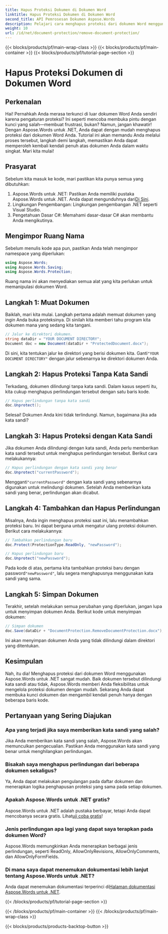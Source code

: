 ```yaml
---
title: Hapus Proteksi Dokumen di Dokumen Word
linktitle: Hapus Proteksi Dokumen di Dokumen Word
second_title: API Pemrosesan Dokumen Aspose.Words
description: Pelajari cara menghapus proteksi dari dokumen Word menggunakan Aspose.Words untuk .NET. Ikuti panduan langkah demi langkah kami untuk membuka proteksi dokumen Anda dengan mudah.
weight: 10
url: /id/net/document-protection/remove-document-protection/
---
```


{{< blocks/products/pf/main-wrap-class >}}
{{< blocks/products/pf/main-container >}}
{{< blocks/products/pf/tutorial-page-section >}}

# Hapus Proteksi Dokumen di Dokumen Word


## Perkenalan

Hai! Pernahkah Anda merasa terkunci di luar dokumen Word Anda sendiri karena pengaturan proteksi? Ini seperti mencoba membuka pintu dengan kunci yang salah—membuat frustrasi, bukan? Namun, jangan khawatir! Dengan Aspose.Words untuk .NET, Anda dapat dengan mudah menghapus proteksi dari dokumen Word Anda. Tutorial ini akan memandu Anda melalui proses tersebut, langkah demi langkah, memastikan Anda dapat memperoleh kembali kendali penuh atas dokumen Anda dalam waktu singkat. Mari kita mulai!

## Prasyarat

Sebelum kita masuk ke kode, mari pastikan kita punya semua yang dibutuhkan:

1.  Aspose.Words untuk .NET: Pastikan Anda memiliki pustaka Aspose.Words untuk .NET. Anda dapat mengunduhnya dari[Di Sini](https://releases.aspose.com/words/net/).
2. Lingkungan Pengembangan: Lingkungan pengembangan .NET seperti Visual Studio.
3. Pengetahuan Dasar C#: Memahami dasar-dasar C# akan membantu Anda mengikutinya.

## Mengimpor Ruang Nama

Sebelum menulis kode apa pun, pastikan Anda telah mengimpor namespace yang diperlukan:

```csharp
using Aspose.Words;
using Aspose.Words.Saving;
using Aspose.Words.Protection;
```

Ruang nama ini akan menyediakan semua alat yang kita perlukan untuk memanipulasi dokumen Word.

## Langkah 1: Muat Dokumen

Baiklah, mari kita mulai. Langkah pertama adalah memuat dokumen yang ingin Anda buka proteksinya. Di sinilah kita memberi tahu program kita dokumen mana yang sedang kita tangani.

```csharp
// Jalur ke direktori dokumen.
string dataDir = "YOUR DOCUMENT DIRECTORY";
Document doc = new Document(dataDir + "ProtectedDocument.docx");
```

 Di sini, kita tentukan jalur ke direktori yang berisi dokumen kita. Ganti`"YOUR DOCUMENT DIRECTORY"` dengan jalur sebenarnya ke direktori dokumen Anda.

## Langkah 2: Hapus Proteksi Tanpa Kata Sandi

Terkadang, dokumen dilindungi tanpa kata sandi. Dalam kasus seperti itu, kita cukup menghapus perlindungan tersebut dengan satu baris kode.

```csharp
// Hapus perlindungan tanpa kata sandi
doc.Unprotect();
```

Selesai! Dokumen Anda kini tidak terlindungi. Namun, bagaimana jika ada kata sandi?

## Langkah 3: Hapus Proteksi dengan Kata Sandi

Jika dokumen Anda dilindungi dengan kata sandi, Anda perlu memberikan kata sandi tersebut untuk menghapus perlindungan tersebut. Berikut cara melakukannya:

```csharp
// Hapus perlindungan dengan kata sandi yang benar
doc.Unprotect("currentPassword");
```

 Mengganti`"currentPassword"` dengan kata sandi yang sebenarnya digunakan untuk melindungi dokumen. Setelah Anda memberikan kata sandi yang benar, perlindungan akan dicabut.

## Langkah 4: Tambahkan dan Hapus Perlindungan

Misalnya, Anda ingin menghapus proteksi saat ini, lalu menambahkan proteksi baru. Ini dapat berguna untuk mengatur ulang proteksi dokumen. Berikut cara melakukannya:

```csharp
// Tambahkan perlindungan baru
doc.Protect(ProtectionType.ReadOnly, "newPassword");

// Hapus perlindungan baru
doc.Unprotect("newPassword");
```

 Pada kode di atas, pertama kita tambahkan proteksi baru dengan password`"newPassword"`, lalu segera menghapusnya menggunakan kata sandi yang sama.

## Langkah 5: Simpan Dokumen

Terakhir, setelah melakukan semua perubahan yang diperlukan, jangan lupa untuk menyimpan dokumen Anda. Berikut kode untuk menyimpan dokumen:

```csharp
// Simpan dokumen
doc.Save(dataDir + "DocumentProtection.RemoveDocumentProtection.docx");
```

Ini akan menyimpan dokumen Anda yang tidak dilindungi dalam direktori yang ditentukan.

## Kesimpulan

Nah, itu dia! Menghapus proteksi dari dokumen Word menggunakan Aspose.Words untuk .NET sangat mudah. Baik dokumen tersebut dilindungi kata sandi atau tidak, Aspose.Words memberi Anda fleksibilitas untuk mengelola proteksi dokumen dengan mudah. Sekarang Anda dapat membuka kunci dokumen dan mengambil kendali penuh hanya dengan beberapa baris kode.

## Pertanyaan yang Sering Diajukan

### Apa yang terjadi jika saya memberikan kata sandi yang salah?

Jika Anda memberikan kata sandi yang salah, Aspose.Words akan memunculkan pengecualian. Pastikan Anda menggunakan kata sandi yang benar untuk menghilangkan perlindungan.

### Bisakah saya menghapus perlindungan dari beberapa dokumen sekaligus?

Ya, Anda dapat melakukan pengulangan pada daftar dokumen dan menerapkan logika penghapusan proteksi yang sama pada setiap dokumen.

### Apakah Aspose.Words untuk .NET gratis?

 Aspose.Words untuk .NET adalah pustaka berbayar, tetapi Anda dapat mencobanya secara gratis. Lihat[uji coba gratis](https://releases.aspose.com/)!

### Jenis perlindungan apa lagi yang dapat saya terapkan pada dokumen Word?

Aspose.Words memungkinkan Anda menerapkan berbagai jenis perlindungan, seperti ReadOnly, AllowOnlyRevisions, AllowOnlyComments, dan AllowOnlyFormFields.

### Di mana saya dapat menemukan dokumentasi lebih lanjut tentang Aspose.Words untuk .NET?

 Anda dapat menemukan dokumentasi terperinci di[Halaman dokumentasi Aspose.Words untuk .NET](https://reference.aspose.com/words/net/).

{{< /blocks/products/pf/tutorial-page-section >}}

{{< /blocks/products/pf/main-container >}}
{{< /blocks/products/pf/main-wrap-class >}}

{{< blocks/products/products-backtop-button >}}
